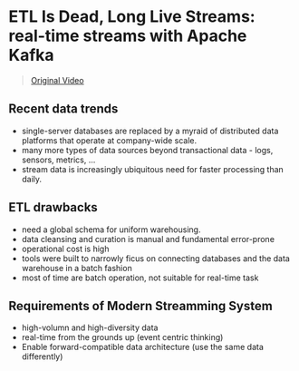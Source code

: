 # ETL Is Dead, Long Live Streams: real-time streams with Apache Kafka
> [Original Video](https://www.youtube.com/watch?v=I32hmY4diFY&list=WL&index=42)

## Recent data trends
- single-server databases are replaced by a myraid of distributed data platforms that operate at company-wide scale.
- many more types of data sources beyond transactional data - logs, sensors, metrics, ...
- stream data is increasingly ubiquitous need for faster processing than daily.

## ETL drawbacks
- need a global schema for uniform warehousing.
- data cleansing and curation is manual and fundamental error-prone
- operational cost is high
- tools were built to narrowly ficus on connecting databases and the data warehouse in a batch fashion
- most of time are batch operation, not suitable for real-time task

## Requirements of Modern Streamming System
- high-volumn and high-diversity data
- real-time from the grounds up (event centric thinking)
- Enable forward-compatible data architecture (use the same data differently)
